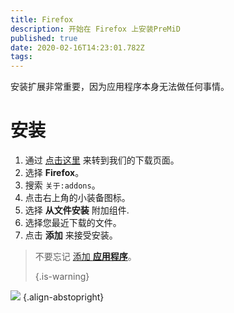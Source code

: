```yaml
---
title: Firefox
description: 开始在 Firefox 上安装PreMiD
published: true
date: 2020-02-16T14:23:01.782Z
tags: 
---
```


安装扩展非常重要，因为应用程序本身无法做任何事情。

# 安装
1. 通过 [点击这里](https://premid.app/downloads) 来转到我们的下载页面。
2. 选择 **Firefox**。
3. 搜索 `关于:addons`。
4. 点击右上角的小装备图标。
5. 选择 **从文件安装** 附加组件.
6. 选择您最近下载的文件。
7. 点击 **添加** 来接受安装。

> 不要忘记 [添加 **应用程序**](/install)。 
> 
> {.is-warning}

![](https://img.icons8.com/color/2x/firefox.png) {.align-abstopright}